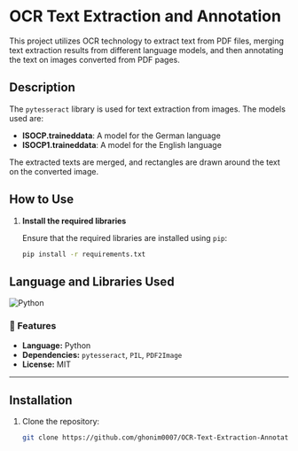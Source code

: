 # OCR Text Extraction and Annotation

This project utilizes OCR technology to extract text from PDF files, merging text extraction results from different language models, and then annotating the text on images converted from PDF pages.

## Description

The `pytesseract` library is used for text extraction from images. The models used are:

- **ISOCP.traineddata**: A model for the German language
- **ISOCP1.traineddata**: A model for the English language

The extracted texts are merged, and rectangles are drawn around the text on the converted image.

## How to Use

1. **Install the required libraries**

   Ensure that the required libraries are installed using `pip`:

   ```bash
   pip install -r requirements.txt

## Language and Libraries Used


![Python](https://img.shields.io/badge/Language-Python-blue)

### 🚀 Features
- **Language:** Python
- **Dependencies:** `pytesseract`, `PIL`, `PDF2Image`
- **License:** MIT

---

## Installation
1. Clone the repository:
   ```bash
   git clone https://github.com/ghonim0007/OCR-Text-Extraction-Annotation.git
